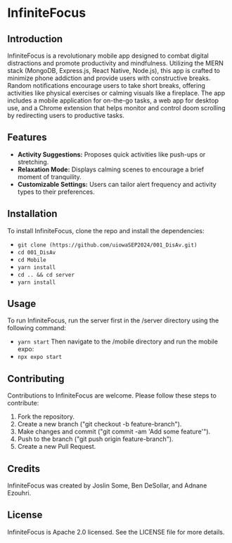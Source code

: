 # InfiniteFocus

## Introduction

InfiniteFocus is a revolutionary mobile app designed to combat digital distractions and promote productivity and mindfulness. Utilizing the MERN stack (MongoDB, Express.js, React Native, Node.js), this app is crafted to minimize phone addiction and provide users with constructive breaks. Random notifications encourage users to take short breaks, offering activities like physical exercises or calming visuals like a fireplace. The app includes a mobile application for on-the-go tasks, a web app for desktop use, and a Chrome extension that helps monitor and control doom scrolling by redirecting users to productive tasks.

## Features

- **Activity Suggestions:** Proposes quick activities like push-ups or stretching.
- **Relaxation Mode:** Displays calming scenes to encourage a brief moment of tranquility.
- **Customizable Settings:** Users can tailor alert frequency and activity types to their preferences.

## Installation

To install InfiniteFocus, clone the repo and install the dependencies:

- `git clone (https://github.com/uiowaSEP2024/001_DisAv.git)`
- `cd 001_DisAv`
- `cd Mobile`
- `yarn install`
- `cd .. && cd server`
- `yarn install`

## Usage

To run InfiniteFocus, run the server first in the /server directory using the following command:
- `yarn start`
Then navigate to the /mobile directory and run the mobile expo:
- `npx expo start`

## Contributing

Contributions to InfiniteFocus are welcome. Please follow these steps to contribute:

1. Fork the repository.
2. Create a new branch ("git checkout -b feature-branch").
3. Make changes and commit ("git commit -am 'Add some feature'").
4. Push to the branch ("git push origin feature-branch").
5. Create a new Pull Request.

## Credits

InfiniteFocus was created by Joslin Some, Ben DeSollar, and Adnane Ezouhri.

## License

InfiniteFocus is Apache 2.0 licensed. See the LICENSE file for more details.
